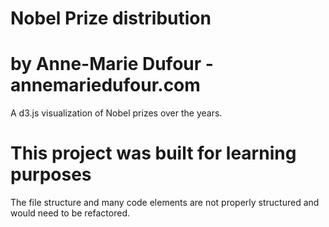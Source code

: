 # Nobel Prize distribution
# by Anne-Marie Dufour - annemariedufour.com

A d3.js visualization of Nobel prizes over the years.

# This project was built for learning purposes
The file structure and many code elements are not properly structured and would need to be refactored.

